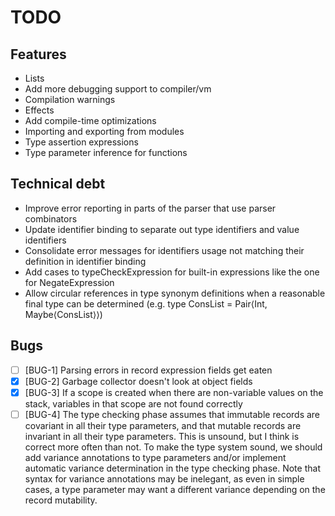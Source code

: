 # TODO

## Features
 - Lists
 - Add more debugging support to compiler/vm
 - Compilation warnings
 - Effects
 - Add compile-time optimizations
 - Importing and exporting from modules
 - Type assertion expressions
 - Type parameter inference for functions

## Technical debt
 - Improve error reporting in parts of the parser that use parser combinators
 - Update identifier binding to separate out type identifiers and value identifiers
 - Consolidate error messages for identifiers usage not matching their definition in identifier binding
 - Add cases to typeCheckExpression for built-in expressions like the one for NegateExpression
 - Allow circular references in type synonym definitions when a reasonable final type can be determined (e.g. type ConsList = Pair⟨Int, Maybe⟨ConsList⟩⟩)

## Bugs
 - [ ] [BUG-1] Parsing errors in record expression fields get eaten
 - [X] [BUG-2] Garbage collector doesn't look at object fields
 - [X] [BUG-3] If a scope is created when there are non-variable values on the stack, variables in that scope are not found correctly
 - [ ] [BUG-4] The type checking phase assumes that immutable records are covariant in all their type parameters, and that mutable records are invariant in all their type parameters. This is unsound, but I think is correct more often than not. To make the type system sound, we should add variance annotations to type parameters and/or implement automatic variance determination in the type checking phase. Note that syntax for variance annotations may be inelegant, as even in simple cases, a type parameter may want a different variance depending on the record mutability.
